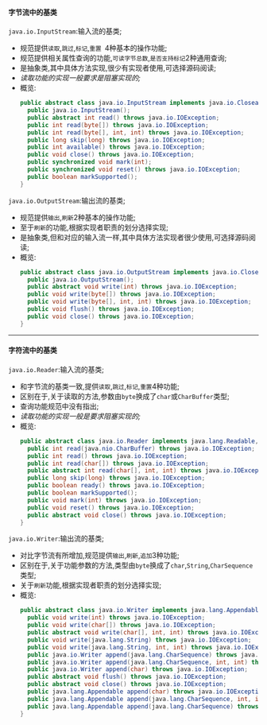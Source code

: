 #### 字节流中的基类  

`java.io.InputStream`:输入流的基类;  
- 规范提供`读取`,`跳过`,`标记`,`重置 `4种基本的操作功能;  
- 规范提供相关属性查询的功能,`可读字节总数`,`是否支持标记`2种通用查询;  
- 是抽象类,其中具体方法实现,很少有实现者使用,可选择源码阅读;  
- _读取功能的实现一般要求是阻塞实现的;_  
- 概览:  
  ```java
  public abstract class java.io.InputStream implements java.io.Closeable {
    public java.io.InputStream();
    public abstract int read() throws java.io.IOException;
    public int read(byte[]) throws java.io.IOException;
    public int read(byte[], int, int) throws java.io.IOException;
    public long skip(long) throws java.io.IOException;
    public int available() throws java.io.IOException;
    public void close() throws java.io.IOException;
    public synchronized void mark(int);
    public synchronized void reset() throws java.io.IOException;
    public boolean markSupported();
  }
  ```  

`java.io.OutputStream`:输出流的基类;  
- 规范提供`输出`,`刷新`2种基本的操作功能;  
- 至于`刷新`的功能,根据实现者职责的划分选择实现;  
- 是抽象类,但和对应的输入流一样,其中具体方法实现者很少使用,可选择源码阅读;  
- 概览:  
  ```java
  public abstract class java.io.OutputStream implements java.io.Closeable,java.io.Flushable {
    public java.io.OutputStream();
    public abstract void write(int) throws java.io.IOException;
    public void write(byte[]) throws java.io.IOException;
    public void write(byte[], int, int) throws java.io.IOException;
    public void flush() throws java.io.IOException;
    public void close() throws java.io.IOException;
  }
  ```  

---  
#### 字符流中的基类  

`java.io.Reader`:输入流的基类;  
- 和字节流的基类一致,提供`读取`,`跳过`,`标记`,`重置`4种功能;  
- 区别在于,关于读取的方法,参数由`byte`换成了`char`或`CharBuffer`类型;  
- 查询功能规范中没有指出;  
- _读取功能的实现一般是要求阻塞实现的;_  
- 概览:  
  ```java
  public abstract class java.io.Reader implements java.lang.Readable,java.io.Closeable {
    public int read(java.nio.CharBuffer) throws java.io.IOException;
    public int read() throws java.io.IOException;
    public int read(char[]) throws java.io.IOException;
    public abstract int read(char[], int, int) throws java.io.IOException;
    public long skip(long) throws java.io.IOException;
    public boolean ready() throws java.io.IOException;
    public boolean markSupported();
    public void mark(int) throws java.io.IOException;
    public void reset() throws java.io.IOException;
    public abstract void close() throws java.io.IOException;
  }
  ```  

`java.io.Writer`:输出流的基类;  
- 对比字节流有所增加,规范提供`输出`,`刷新`,`追加`3种功能;  
- 区别在于,关于功能参数的方法,类型由`byte`换成了`char`,`String`,`CharSequence`类型;  
- 关于`刷新`功能,根据实现者职责的划分选择实现;  
- 概览:  
  ```java
  public abstract class java.io.Writer implements java.lang.Appendable,java.io.Closeable,java.io.Flushable {
    public void write(int) throws java.io.IOException;
    public void write(char[]) throws java.io.IOException;
    public abstract void write(char[], int, int) throws java.io.IOException;
    public void write(java.lang.String) throws java.io.IOException;
    public void write(java.lang.String, int, int) throws java.io.IOException;
    public java.io.Writer append(java.lang.CharSequence) throws java.io.IOException;
    public java.io.Writer append(java.lang.CharSequence, int, int) throws java.io.IOException;
    public java.io.Writer append(char) throws java.io.IOException;
    public abstract void flush() throws java.io.IOException;
    public abstract void close() throws java.io.IOException;
    public java.lang.Appendable append(char) throws java.io.IOException;
    public java.lang.Appendable append(java.lang.CharSequence, int, int) throws java.io.IOException;
    public java.lang.Appendable append(java.lang.CharSequence) throws java.io.IOException;
  }
  ```  
